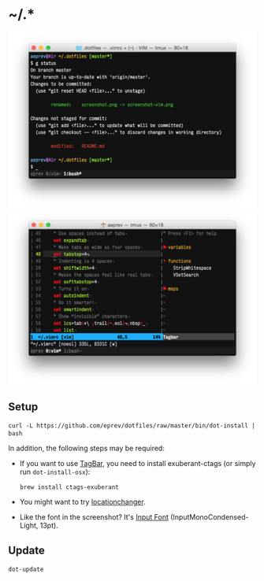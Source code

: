 # ~/.*

![](screenshot.png)
![](screenshot-vim.png)

## Setup

```
curl -L https://github.com/eprev/dotfiles/raw/master/bin/dot-install | bash
```

In addition, the following steps may be required:

* If you want to use [TagBar](http://majutsushi.github.io/tagbar/), you need to install exuberant-ctags (or simply run `dot-install-osx`):

    ```
    brew install ctags-exuberant
    ```

* You might want to try [locationchanger](https://github.com/eprev/locationchanger).

* Like the font in the screenshot? It's [Input Font](http://input.fontbureau.com/) (InputMonoCondensed-Light, 13pt).

## Update

```
dot-update
```
